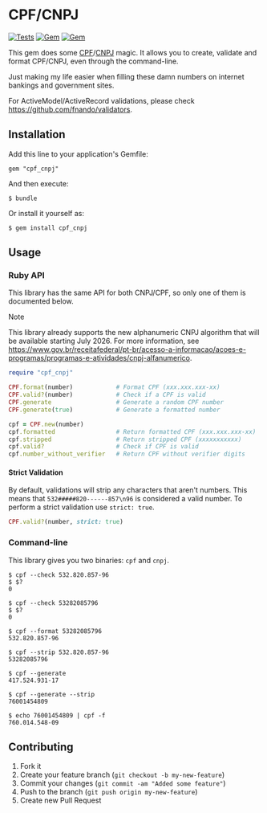 # CPF/CNPJ

[![Tests](https://github.com/fnando/cpf_cnpj/workflows/ruby-tests/badge.svg)](https://github.com/fnando/cpf_cnpj)
[![Gem](https://img.shields.io/gem/v/cpf_cnpj.svg)](https://rubygems.org/gems/cpf_cnpj)
[![Gem](https://img.shields.io/gem/dt/cpf_cnpj.svg)](https://rubygems.org/gems/cpf_cnpj)

This gem does some
[CPF](http://en.wikipedia.org/wiki/Cadastro_de_Pessoas_F%C3%ADsicas)/[CNPJ](http://en.wikipedia.org/wiki/CNPJ)
magic. It allows you to create, validate and format CPF/CNPJ, even through the
command-line.

Just making my life easier when filling these damn numbers on internet bankings
and government sites.

For ActiveModel/ActiveRecord validations, please check
<https://github.com/fnando/validators>.

## Installation

Add this line to your application's Gemfile:

    gem "cpf_cnpj"

And then execute:

    $ bundle

Or install it yourself as:

    $ gem install cpf_cnpj

## Usage

### Ruby API

This library has the same API for both CNPJ/CPF, so only one of them is
documented below.

> [!NOTE]
>
> This library already supports the new alphanumeric CNPJ algorithm that will be
> available starting July 2026. For more information, see
> <https://www.gov.br/receitafederal/pt-br/acesso-a-informacao/acoes-e-programas/programas-e-atividades/cnpj-alfanumerico>.

```ruby
require "cpf_cnpj"

CPF.format(number)            # Format CPF (xxx.xxx.xxx-xx)
CPF.valid?(number)            # Check if a CPF is valid
CPF.generate                  # Generate a random CPF number
CPF.generate(true)            # Generate a formatted number

cpf = CPF.new(number)
cpf.formatted                 # Return formatted CPF (xxx.xxx.xxx-xx)
cpf.stripped                  # Return stripped CPF (xxxxxxxxxxx)
cpf.valid?                    # Check if CPF is valid
cpf.number_without_verifier   # Return CPF without verifier digits
```

#### Strict Validation

By default, validations will strip any characters that aren't numbers. This
means that `532#####820------857\n96` is considered a valid number. To perform a
strict validation use `strict: true`.

```ruby
CPF.valid?(number, strict: true)
```

### Command-line

This library gives you two binaries: `cpf` and `cnpj`.

    $ cpf --check 532.820.857-96
    $ $?
    0

    $ cpf --check 53282085796
    $ $?
    0

    $ cpf --format 53282085796
    532.820.857-96

    $ cpf --strip 532.820.857-96
    53282085796

    $ cpf --generate
    417.524.931-17

    $ cpf --generate --strip
    76001454809

    $ echo 76001454809 | cpf -f
    760.014.548-09

## Contributing

1. Fork it
2. Create your feature branch (`git checkout -b my-new-feature`)
3. Commit your changes (`git commit -am "Added some feature"`)
4. Push to the branch (`git push origin my-new-feature`)
5. Create new Pull Request
